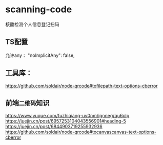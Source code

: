 # scanning-code
核酸检测个人信息登记扫码


## TS配置

允许any： "noImplicitAny": false,


## 工具库：

https://github.com/soldair/node-qrcode#tofilepath-text-options-cberror


## 前端`二维码`知识

https://www.yuque.com/fuzhiqiang-uv0nm/ignneg/qu6olp
https://juejin.cn/post/6957253104043556901#heading-5
https://juejin.cn/post/6844903719255932936
https://github.com/soldair/node-qrcode#tocanvascanvas-text-options-cberror
